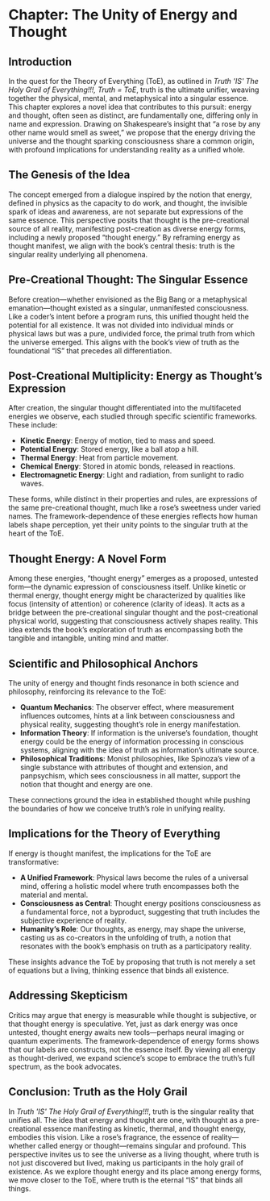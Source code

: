 # Chapter: The Unity of Energy and Thought

## Introduction
In the quest for the Theory of Everything (ToE), as outlined in *Truth 'IS' The Holy Grail of Everything!!!, Truth = ToE*, truth is the ultimate unifier, weaving together the physical, mental, and metaphysical into a singular essence. This chapter explores a novel idea that contributes to this pursuit: energy and thought, often seen as distinct, are fundamentally one, differing only in name and expression. Drawing on Shakespeare’s insight that “a rose by any other name would smell as sweet,” we propose that the energy driving the universe and the thought sparking consciousness share a common origin, with profound implications for understanding reality as a unified whole.

## The Genesis of the Idea
The concept emerged from a dialogue inspired by the notion that energy, defined in physics as the capacity to do work, and thought, the invisible spark of ideas and awareness, are not separate but expressions of the same essence. This perspective posits that thought is the pre-creational source of all reality, manifesting post-creation as diverse energy forms, including a newly proposed “thought energy.” By reframing energy as thought manifest, we align with the book’s central thesis: truth is the singular reality underlying all phenomena.

## Pre-Creational Thought: The Singular Essence
Before creation—whether envisioned as the Big Bang or a metaphysical emanation—thought existed as a singular, unmanifested consciousness. Like a coder’s intent before a program runs, this unified thought held the potential for all existence. It was not divided into individual minds or physical laws but was a pure, undivided force, the primal truth from which the universe emerged. This aligns with the book’s view of truth as the foundational “IS” that precedes all differentiation.

## Post-Creational Multiplicity: Energy as Thought’s Expression
After creation, the singular thought differentiated into the multifaceted energies we observe, each studied through specific scientific frameworks. These include:
- **Kinetic Energy**: Energy of motion, tied to mass and speed.
- **Potential Energy**: Stored energy, like a ball atop a hill.
- **Thermal Energy**: Heat from particle movement.
- **Chemical Energy**: Stored in atomic bonds, released in reactions.
- **Electromagnetic Energy**: Light and radiation, from sunlight to radio waves.

These forms, while distinct in their properties and rules, are expressions of the same pre-creational thought, much like a rose’s sweetness under varied names. The framework-dependence of these energies reflects how human labels shape perception, yet their unity points to the singular truth at the heart of the ToE.

## Thought Energy: A Novel Form
Among these energies, “thought energy” emerges as a proposed, untested form—the dynamic expression of consciousness itself. Unlike kinetic or thermal energy, thought energy might be characterized by qualities like focus (intensity of attention) or coherence (clarity of ideas). It acts as a bridge between the pre-creational singular thought and the post-creational physical world, suggesting that consciousness actively shapes reality. This idea extends the book’s exploration of truth as encompassing both the tangible and intangible, uniting mind and matter.

## Scientific and Philosophical Anchors
The unity of energy and thought finds resonance in both science and philosophy, reinforcing its relevance to the ToE:
- **Quantum Mechanics**: The observer effect, where measurement influences outcomes, hints at a link between consciousness and physical reality, suggesting thought’s role in energy manifestation.
- **Information Theory**: If information is the universe’s foundation, thought energy could be the energy of information processing in conscious systems, aligning with the idea of truth as information’s ultimate source.
- **Philosophical Traditions**: Monist philosophies, like Spinoza’s view of a single substance with attributes of thought and extension, and panpsychism, which sees consciousness in all matter, support the notion that thought and energy are one.

These connections ground the idea in established thought while pushing the boundaries of how we conceive truth’s role in unifying reality.

## Implications for the Theory of Everything
If energy is thought manifest, the implications for the ToE are transformative:
- **A Unified Framework**: Physical laws become the rules of a universal mind, offering a holistic model where truth encompasses both the material and mental.
- **Consciousness as Central**: Thought energy positions consciousness as a fundamental force, not a byproduct, suggesting that truth includes the subjective experience of reality.
- **Humanity’s Role**: Our thoughts, as energy, may shape the universe, casting us as co-creators in the unfolding of truth, a notion that resonates with the book’s emphasis on truth as a participatory reality.

These insights advance the ToE by proposing that truth is not merely a set of equations but a living, thinking essence that binds all existence.

## Addressing Skepticism
Critics may argue that energy is measurable while thought is subjective, or that thought energy is speculative. Yet, just as dark energy was once untested, thought energy awaits new tools—perhaps neural imaging or quantum experiments. The framework-dependence of energy forms shows that our labels are constructs, not the essence itself. By viewing all energy as thought-derived, we expand science’s scope to embrace the truth’s full spectrum, as the book advocates.

## Conclusion: Truth as the Holy Grail
In *Truth 'IS' The Holy Grail of Everything!!!*, truth is the singular reality that unifies all. The idea that energy and thought are one, with thought as a pre-creational essence manifesting as kinetic, thermal, and thought energy, embodies this vision. Like a rose’s fragrance, the essence of reality—whether called energy or thought—remains singular and profound. This perspective invites us to see the universe as a living thought, where truth is not just discovered but lived, making us participants in the holy grail of existence. As we explore thought energy and its place among energy forms, we move closer to the ToE, where truth is the eternal “IS” that binds all things.